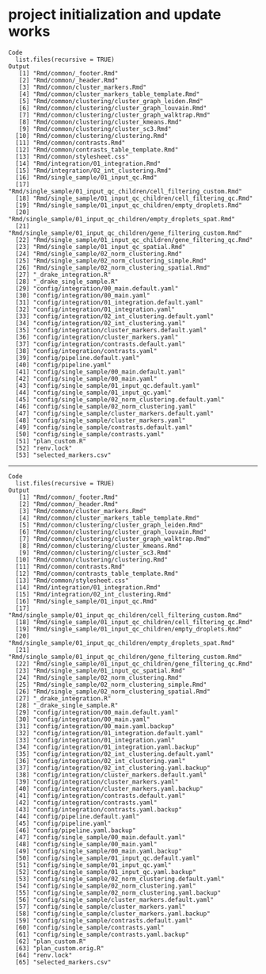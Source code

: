 # project initialization and update works

    Code
      list.files(recursive = TRUE)
    Output
       [1] "Rmd/common/_footer.Rmd"                                          
       [2] "Rmd/common/_header.Rmd"                                          
       [3] "Rmd/common/cluster_markers.Rmd"                                  
       [4] "Rmd/common/cluster_markers_table_template.Rmd"                   
       [5] "Rmd/common/clustering/cluster_graph_leiden.Rmd"                  
       [6] "Rmd/common/clustering/cluster_graph_louvain.Rmd"                 
       [7] "Rmd/common/clustering/cluster_graph_walktrap.Rmd"                
       [8] "Rmd/common/clustering/cluster_kmeans.Rmd"                        
       [9] "Rmd/common/clustering/cluster_sc3.Rmd"                           
      [10] "Rmd/common/clustering/clustering.Rmd"                            
      [11] "Rmd/common/contrasts.Rmd"                                        
      [12] "Rmd/common/contrasts_table_template.Rmd"                         
      [13] "Rmd/common/stylesheet.css"                                       
      [14] "Rmd/integration/01_integration.Rmd"                              
      [15] "Rmd/integration/02_int_clustering.Rmd"                           
      [16] "Rmd/single_sample/01_input_qc.Rmd"                               
      [17] "Rmd/single_sample/01_input_qc_children/cell_filtering_custom.Rmd"
      [18] "Rmd/single_sample/01_input_qc_children/cell_filtering_qc.Rmd"    
      [19] "Rmd/single_sample/01_input_qc_children/empty_droplets.Rmd"       
      [20] "Rmd/single_sample/01_input_qc_children/empty_droplets_spat.Rmd"  
      [21] "Rmd/single_sample/01_input_qc_children/gene_filtering_custom.Rmd"
      [22] "Rmd/single_sample/01_input_qc_children/gene_filtering_qc.Rmd"    
      [23] "Rmd/single_sample/01_input_qc_spatial.Rmd"                       
      [24] "Rmd/single_sample/02_norm_clustering.Rmd"                        
      [25] "Rmd/single_sample/02_norm_clustering_simple.Rmd"                 
      [26] "Rmd/single_sample/02_norm_clustering_spatial.Rmd"                
      [27] "_drake_integration.R"                                            
      [28] "_drake_single_sample.R"                                          
      [29] "config/integration/00_main.default.yaml"                         
      [30] "config/integration/00_main.yaml"                                 
      [31] "config/integration/01_integration.default.yaml"                  
      [32] "config/integration/01_integration.yaml"                          
      [33] "config/integration/02_int_clustering.default.yaml"               
      [34] "config/integration/02_int_clustering.yaml"                       
      [35] "config/integration/cluster_markers.default.yaml"                 
      [36] "config/integration/cluster_markers.yaml"                         
      [37] "config/integration/contrasts.default.yaml"                       
      [38] "config/integration/contrasts.yaml"                               
      [39] "config/pipeline.default.yaml"                                    
      [40] "config/pipeline.yaml"                                            
      [41] "config/single_sample/00_main.default.yaml"                       
      [42] "config/single_sample/00_main.yaml"                               
      [43] "config/single_sample/01_input_qc.default.yaml"                   
      [44] "config/single_sample/01_input_qc.yaml"                           
      [45] "config/single_sample/02_norm_clustering.default.yaml"            
      [46] "config/single_sample/02_norm_clustering.yaml"                    
      [47] "config/single_sample/cluster_markers.default.yaml"               
      [48] "config/single_sample/cluster_markers.yaml"                       
      [49] "config/single_sample/contrasts.default.yaml"                     
      [50] "config/single_sample/contrasts.yaml"                             
      [51] "plan_custom.R"                                                   
      [52] "renv.lock"                                                       
      [53] "selected_markers.csv"                                            

---

    Code
      list.files(recursive = TRUE)
    Output
       [1] "Rmd/common/_footer.Rmd"                                          
       [2] "Rmd/common/_header.Rmd"                                          
       [3] "Rmd/common/cluster_markers.Rmd"                                  
       [4] "Rmd/common/cluster_markers_table_template.Rmd"                   
       [5] "Rmd/common/clustering/cluster_graph_leiden.Rmd"                  
       [6] "Rmd/common/clustering/cluster_graph_louvain.Rmd"                 
       [7] "Rmd/common/clustering/cluster_graph_walktrap.Rmd"                
       [8] "Rmd/common/clustering/cluster_kmeans.Rmd"                        
       [9] "Rmd/common/clustering/cluster_sc3.Rmd"                           
      [10] "Rmd/common/clustering/clustering.Rmd"                            
      [11] "Rmd/common/contrasts.Rmd"                                        
      [12] "Rmd/common/contrasts_table_template.Rmd"                         
      [13] "Rmd/common/stylesheet.css"                                       
      [14] "Rmd/integration/01_integration.Rmd"                              
      [15] "Rmd/integration/02_int_clustering.Rmd"                           
      [16] "Rmd/single_sample/01_input_qc.Rmd"                               
      [17] "Rmd/single_sample/01_input_qc_children/cell_filtering_custom.Rmd"
      [18] "Rmd/single_sample/01_input_qc_children/cell_filtering_qc.Rmd"    
      [19] "Rmd/single_sample/01_input_qc_children/empty_droplets.Rmd"       
      [20] "Rmd/single_sample/01_input_qc_children/empty_droplets_spat.Rmd"  
      [21] "Rmd/single_sample/01_input_qc_children/gene_filtering_custom.Rmd"
      [22] "Rmd/single_sample/01_input_qc_children/gene_filtering_qc.Rmd"    
      [23] "Rmd/single_sample/01_input_qc_spatial.Rmd"                       
      [24] "Rmd/single_sample/02_norm_clustering.Rmd"                        
      [25] "Rmd/single_sample/02_norm_clustering_simple.Rmd"                 
      [26] "Rmd/single_sample/02_norm_clustering_spatial.Rmd"                
      [27] "_drake_integration.R"                                            
      [28] "_drake_single_sample.R"                                          
      [29] "config/integration/00_main.default.yaml"                         
      [30] "config/integration/00_main.yaml"                                 
      [31] "config/integration/00_main.yaml.backup"                          
      [32] "config/integration/01_integration.default.yaml"                  
      [33] "config/integration/01_integration.yaml"                          
      [34] "config/integration/01_integration.yaml.backup"                   
      [35] "config/integration/02_int_clustering.default.yaml"               
      [36] "config/integration/02_int_clustering.yaml"                       
      [37] "config/integration/02_int_clustering.yaml.backup"                
      [38] "config/integration/cluster_markers.default.yaml"                 
      [39] "config/integration/cluster_markers.yaml"                         
      [40] "config/integration/cluster_markers.yaml.backup"                  
      [41] "config/integration/contrasts.default.yaml"                       
      [42] "config/integration/contrasts.yaml"                               
      [43] "config/integration/contrasts.yaml.backup"                        
      [44] "config/pipeline.default.yaml"                                    
      [45] "config/pipeline.yaml"                                            
      [46] "config/pipeline.yaml.backup"                                     
      [47] "config/single_sample/00_main.default.yaml"                       
      [48] "config/single_sample/00_main.yaml"                               
      [49] "config/single_sample/00_main.yaml.backup"                        
      [50] "config/single_sample/01_input_qc.default.yaml"                   
      [51] "config/single_sample/01_input_qc.yaml"                           
      [52] "config/single_sample/01_input_qc.yaml.backup"                    
      [53] "config/single_sample/02_norm_clustering.default.yaml"            
      [54] "config/single_sample/02_norm_clustering.yaml"                    
      [55] "config/single_sample/02_norm_clustering.yaml.backup"             
      [56] "config/single_sample/cluster_markers.default.yaml"               
      [57] "config/single_sample/cluster_markers.yaml"                       
      [58] "config/single_sample/cluster_markers.yaml.backup"                
      [59] "config/single_sample/contrasts.default.yaml"                     
      [60] "config/single_sample/contrasts.yaml"                             
      [61] "config/single_sample/contrasts.yaml.backup"                      
      [62] "plan_custom.R"                                                   
      [63] "plan_custom.orig.R"                                              
      [64] "renv.lock"                                                       
      [65] "selected_markers.csv"                                            

